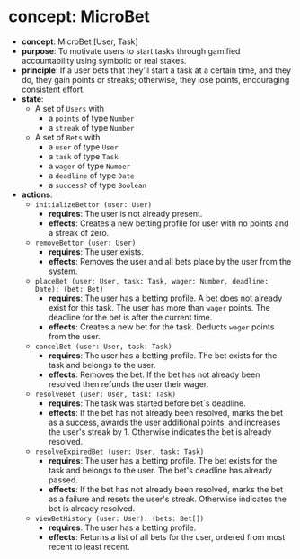 # concept: MicroBet

* **concept**: MicroBet \[User, Task]
* **purpose**: To motivate users to start tasks through gamified accountability using symbolic or real stakes.
* **principle**: If a user bets that they’ll start a task at a certain time, and they do, they gain points or streaks; otherwise, they lose points, encouraging consistent effort.
* **state**:
  * A set of `Users` with
    * a `points` of type `Number`
    * a `streak` of type `Number`
  * A set of `Bets` with
    * a `user` of type `User`
    * a `task` of type `Task`
    * a `wager` of type `Number`
    * a `deadline` of type `Date`
    * a `success?` of type `Boolean`
* **actions**:
  * `initializeBettor (user: User)`
    * **requires**: The user is not already present.
    * **effects**: Creates a new betting profile for user with no points and a streak of zero.
  * `removeBettor (user: User)`
    * **requires**: The user exists.
    * **effects**: Removes the user and all bets place by the user from the system.
  * `placeBet (user: User, task: Task, wager: Number, deadline: Date): (bet: Bet)`
    * **requires**: The user has a betting profile. A bet does not already exist for this task. The user has more than `wager` points. The deadline for the bet is after the current time.
    * **effects**: Creates a new bet for the task. Deducts `wager` points from the user.
  * `cancelBet (user: User, task: Task)`
    * **requires**: The user has a betting profile. The bet exists for the task and belongs to the user.
    * **effects**: Removes the bet. If the bet has not already been resolved then refunds the user their wager.
  * `resolveBet (user: User, task: Task)`
    * **requires**: The task was started before bet`s deadline.
    * **effects**: If the bet has not already been resolved, marks the bet as a success, awards the user additional points, and increases the user's streak by 1. Otherwise indicates the bet is already resolved.
  * `resolveExpiredBet (user: User, task: Task)`
    * **requires**: The user has a betting profile. The bet exists for the task and belongs to the user. The bet's deadline has already passed.
    * **effects**: If the bet has not already been resolved, marks the bet as a failure and resets the user's streak. Otherwise indicates the bet is already resolved.
  * `viewBetHistory (user: User): (bets: Bet[])`
    * **requires**: The user has a betting profile.
    * **effects**: Returns a list of all bets for the user, ordered from most recent to least recent.
